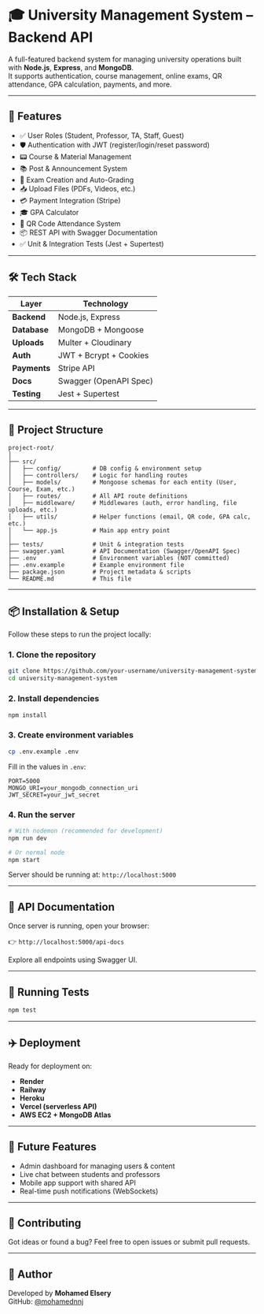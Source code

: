 # 🎓 University Management System – Backend API

A full-featured backend system for managing university operations built with **Node.js**, **Express**, and **MongoDB**.  
It supports authentication, course management, online exams, QR attendance, GPA calculation, payments, and more.

---

## 🚀 Features

- ✅ User Roles (Student, Professor, TA, Staff, Guest)
- 🛡️ Authentication with JWT (register/login/reset password)
- 📟 Course & Material Management
- 📚 Post & Announcement System
- 📝 Exam Creation and Auto-Grading
- 📥 Upload Files (PDFs, Videos, etc.)
- 💳 Payment Integration (Stripe)
- 🎓 GPA Calculator
- 📸 QR Code Attendance System
- 📦 REST API with Swagger Documentation
- ✅ Unit & Integration Tests (Jest + Supertest)

---

## 🛠️ Tech Stack

| Layer        | Technology                   |
|--------------|-------------------------------|
| **Backend**  | Node.js, Express              |
| **Database** | MongoDB + Mongoose            |
| **Uploads**  | Multer + Cloudinary           |
| **Auth**     | JWT + Bcrypt + Cookies        |
| **Payments** | Stripe API                    |
| **Docs**     | Swagger (OpenAPI Spec)        |
| **Testing**  | Jest + Supertest              |

---

## 📁 Project Structure

```
project-root/
│
├── src/
│   ├── config/         # DB config & environment setup
│   ├── controllers/    # Logic for handling routes
│   ├── models/         # Mongoose schemas for each entity (User, Course, Exam, etc.)
│   ├── routes/         # All API route definitions
│   ├── middleware/     # Middlewares (auth, error handling, file uploads, etc.)
│   ├── utils/          # Helper functions (email, QR code, GPA calc, etc.)
│   └── app.js          # Main app entry point
│
├── tests/              # Unit & integration tests
├── swagger.yaml        # API Documentation (Swagger/OpenAPI Spec)
├── .env                # Environment variables (NOT committed)
├── .env.example        # Example environment file
├── package.json        # Project metadata & scripts
└── README.md           # This file
```

---

## 📦 Installation & Setup

Follow these steps to run the project locally:

### 1. Clone the repository

```bash
git clone https://github.com/your-username/university-management-system.git
cd university-management-system
```

### 2. Install dependencies

```bash
npm install
```

### 3. Create environment variables

```bash
cp .env.example .env
```

Fill in the values in `.env`:

```env
PORT=5000
MONGO_URI=your_mongodb_connection_uri
JWT_SECRET=your_jwt_secret
```


### 4. Run the server

```bash
# With nodemon (recommended for development)
npm run dev

# Or normal node
npm start
```

Server should be running at: `http://localhost:5000`

---

## 📄 API Documentation

Once server is running, open your browser:

👉 `http://localhost:5000/api-docs`  

Explore all endpoints using Swagger UI.

---

## 🧪 Running Tests

```bash
npm test
```

---

## ✈️ Deployment

Ready for deployment on:

- **Render**
- **Railway**
- **Heroku**
- **Vercel (serverless API)**
- **AWS EC2 + MongoDB Atlas**

---

## 🧠 Future Features

- Admin dashboard for managing users & content
- Live chat between students and professors
- Mobile app support with shared API
- Real-time push notifications (WebSockets)

---

## 🤝 Contributing

Got ideas or found a bug? Feel free to open issues or submit pull requests.

---

## 📧 Author

Developed by **Mohamed Elsery**  
GitHub: [@mohamednnj](https://github.com/mohamednnj)

